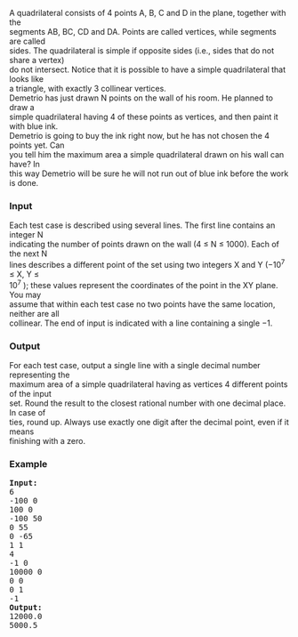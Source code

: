 <p>A quadrilateral consists of 4 points A, B, C and D in the plane, together with the<br>segments AB, BC, CD and DA. Points are called vertices, while segments are called<br>sides. The quadrilateral is simple if opposite sides (i.e., sides that do not share a vertex)<br>do not intersect. Notice that it is possible to have a simple quadrilateral that looks like<br>a triangle, with exactly 3 collinear vertices.<br>Demetrio has just drawn N points on the wall of his room. He planned to draw a<br>simple quadrilateral having 4 of these points as vertices, and then paint it with blue ink.<br>Demetrio is going to buy the ink right now, but he has not chosen the 4 points yet. Can<br>you tell him the maximum area a simple quadrilateral drawn on his wall can have? In<br>this way Demetrio will be sure he will not run out of blue ink before the work is done.</p>
<h3>Input</h3>
<p>Each test case is described using several lines. The first line contains an integer N<br>indicating the number of points drawn on the wall (4 ≤ N ≤ 1000). Each of the next N<br>lines describes a different point of the set using two integers X and Y (−10<sup>7</sup> ≤ X, Y ≤<br>10<sup>7</sup> ); these values represent the coordinates of the point in the XY plane. You may<br>assume that within each test case no two points have the same location, neither are all<br>collinear. The end of input is indicated with a line containing a single −1.</p>
<h3>Output</h3>
<p>For each test case, output a single line with a single decimal number representing the<br>maximum area of a simple quadrilateral having as vertices 4 different points of the input<br>set. Round the result to the closest rational number with one decimal place. In case of<br>ties, round up. Always use exactly one digit after the decimal point, even if it means<br>finishing with a zero.</p>
<h3>Example</h3>
<pre><strong>Input:</strong> <br>6<br>-100 0<br>100 0<br>-100 50<br>0 55<br>0 -65<br>1 1<br>4<br>-1 0<br>10000 0<br>0 0<br>0 1<br>-1
<strong>Output:</strong> <br>12000.0<br>5000.5</pre>